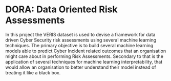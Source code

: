 # DORA: Data Oriented Risk Assessments

In this project the VERIS dataset is used to devise a framework for data driven Cyber Security risk assessments using several machine learning techniques. The primary objective is to build several machine learning models able to predict Cyber Incident related outcomes that an organisation might care about in performing Risk Assessments.
Secondary to that is the application of several techniques for machine learning interpretability, that would allow an organisation to better understand their model instead of treating it like a black box.
